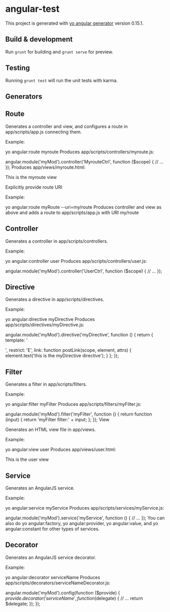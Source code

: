 # angular-test

This project is generated with [yo angular generator](https://github.com/yeoman/generator-angular)
version 0.15.1.

## Build & development

Run `grunt` for building and `grunt serve` for preview.

## Testing

Running `grunt test` will run the unit tests with karma.

## Generators

## Route

Generates a controller and view, and configures a route in app/scripts/app.js connecting them.

Example:

yo angular:route myroute
Produces app/scripts/controllers/myroute.js:

angular.module('myMod').controller('MyrouteCtrl', function ($scope) {
  // ...
});
Produces app/views/myroute.html:

<p>This is the myroute view</p>
Explicitly provide route URI

Example:

yo angular:route myRoute --uri=my/route
Produces controller and view as above and adds a route to app/scripts/app.js with URI my/route

## Controller

Generates a controller in app/scripts/controllers.

Example:

yo angular:controller user
Produces app/scripts/controllers/user.js:

angular.module('myMod').controller('UserCtrl', function ($scope) {
  // ...
});

## Directive

Generates a directive in app/scripts/directives.

Example:

yo angular:directive myDirective
Produces app/scripts/directives/myDirective.js:

angular.module('myMod').directive('myDirective', function () {
  return {
    template: '<div></div>',
    restrict: 'E',
    link: function postLink(scope, element, attrs) {
      element.text('this is the myDirective directive');
    }
  };
});

## Filter

Generates a filter in app/scripts/filters.

Example:

yo angular:filter myFilter
Produces app/scripts/filters/myFilter.js:

angular.module('myMod').filter('myFilter', function () {
  return function (input) {
    return 'myFilter filter:' + input;
  };
});
View

Generates an HTML view file in app/views.

Example:

yo angular:view user
Produces app/views/user.html:

<p>This is the user view</p>

## Service

Generates an AngularJS service.

Example:

yo angular:service myService
Produces app/scripts/services/myService.js:

angular.module('myMod').service('myService', function () {
  // ...
});
You can also do yo angular:factory, yo angular:provider, yo angular:value, and yo angular:constant for other types of services.

## Decorator

Generates an AngularJS service decorator.

Example:

yo angular:decorator serviceName
Produces app/scripts/decorators/serviceNameDecorator.js:

angular.module('myMod').config(function ($provide) {
    $provide.decorator('serviceName', function ($delegate) {
      // ...
      return $delegate;
    });
  });
